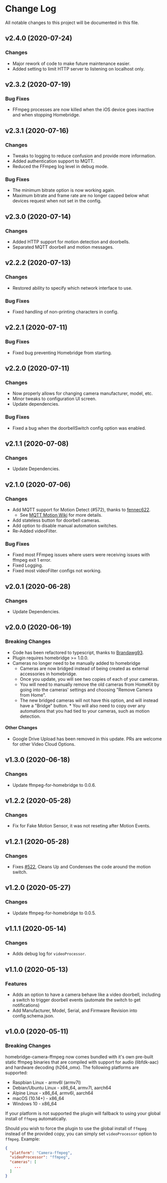 # Change Log

All notable changes to this project will be documented in this file.

## v2.4.0 (2020-07-24)

### Changes

- Major rework of code to make future maintenance easier.
- Added setting to limit HTTP server to listening on localhost only.

## v2.3.2 (2020-07-19)

### Bug Fixes

- FFmpeg processes are now killed when the iOS device goes inactive and when stopping Homebridge.

## v2.3.1 (2020-07-16)

### Changes

- Tweaks to logging to reduce confusion and provide more information.
- Added authentication support to MQTT.
- Reduced the FFmpeg log level in debug mode.

### Bug Fixes

- The minimum bitrate option is now working again.
- Maximum bitrate and frame rate are no longer capped below what devices request when not set in the config.

## v2.3.0 (2020-07-14)

### Changes

- Added HTTP support for motion detection and doorbells.
- Separated MQTT doorbell and motion messages.

## v2.2.2 (2020-07-13)

### Changes

- Restored ability to specify which network interface to use.

### Bug Fixes

- Fixed handling of non-printing characters in config.

## v2.2.1 (2020-07-11)

### Bug Fixes

- Fixed bug preventing Homebridge from starting.

## v2.2.0 (2020-07-11)

### Changes

- Now properly allows for changing camera manufacturer, model, etc.
- Minor tweaks to configuration UI screen.
- Update dependencies.

### Bug Fixes

- Fixed a bug when the doorbellSwitch config option was enabled.

## v2.1.1 (2020-07-08)

### Changes

- Update Dependencies.

## v2.1.0 (2020-07-06)

### Changes

- Add MQTT support for Motion Detect (#572), thanks to [fennec622](https://github.com/fennec622).
  - See [MQTT Motion Wiki](https://github.com/homebridge-plugins/homebridge-camera-ffmpeg/wiki/MQTT-Motion) for more details.
- Add stateless button for doorbell cameras.
- Add option to disable manual automation switches.
- Re-Added videoFilter.

### Bug Fixes

- Fixed most FFmpeg issues where users were receiving issues with ffmpeg exit 1 error.
- Fixed Logging.
- Fixed most videoFilter configs not working.

## v2.0.1 (2020-06-28)

### Changes

- Update Dependencies.

## v2.0.0 (2020-06-19)

### Breaking Changes

- Code has been refactored to typescript, thanks to [Brandawg93](https://github.com/Brandawg93).
- Plugin requires homebridge >= 1.0.0.
- Cameras no longer need to be manually added to homebridge
  - Cameras are now bridged instead of being created as external accessories in homebridge.
  - Once you update, you will see two copies of each of your cameras.
  - You will need to manually remove the old cameras from HomeKit by going into the cameras' settings and choosing "Remove Camera from Home".
  - The new bridged cameras will not have this option, and will instead have a "Bridge" button. \* You will also need to copy over any automations that you had tied to your cameras, such as motion detection.

#### Other Changes

- Google Drive Upload has been removed in this update. PRs are welcome for other Video Cloud Options.

## v1.3.0 (2020-06-18)

### Changes

- Update ffmpeg-for-homebridge to 0.0.6.

## v1.2.2 (2020-05-28)

### Changes

- Fix for Fake Motion Sensor, it was not reseting after Motion Events.

## v1.2.1 (2020-05-28)

### Changes

- Fixes [#522](https://github.com/homebridge-plugins/homebridge-camera-ffmpeg/issues/522), Cleans Up and Condenses the code around the motion switch.

## v1.2.0 (2020-05-27)

### Changes

- Update ffmpeg-for-homebridge to 0.0.5.

## v1.1.1 (2020-05-14)

### Changes

- Adds debug log for `videoProcessor`.

## v1.1.0 (2020-05-13)

### Features

- Adds an option to have a camera behave like a video doorbell, including a switch to trigger doorbell events (automate the switch to get notifications)
- Add Manufacturer, Model, Serial, and Firmware Revision into config.schema.json.

## v1.0.0 (2020-05-11)

### Breaking Changes

homebridge-camera-ffmpeg now comes bundled with it's own pre-built static ffmpeg binaries that are compiled with support for audio (libfdk-aac) and hardware decoding (h264_omx). The following platforms are supported:

- Raspbian Linux - armv6l (armv7l)
- Debian/Ubuntu Linux - x86_64, armv7l, aarch64
- Alpine Linux - x86_64, armv6l, aarch64
- macOS (10.14+) - x86_64
- Windows 10 - x86_64

If your platform is not supported the plugin will fallback to using your global install of `ffmpeg` automatically.

Should you wish to force the plugin to use the global install of `ffmpeg` instead of the provided copy, you can simply set `videoProcessor` option to `ffmpeg`. Example:

```json
{
  "platform": "Camera-ffmpeg",
  "videoProcessor": "ffmpeg",
  "cameras": [
    ...
  ]
}
```
